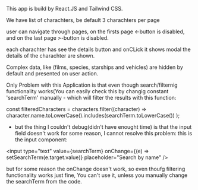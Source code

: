 
This app is build by React.JS and Tailwind CSS.

We have list of charachters, be default 3 charachters per page

user can navigate through pages, on the firsts page <-button is disabled, and on the last page >-button is disabled.

each charachter has see the details button and onCLick it shows modal the details of the charachter are shown.

Complex data, like (films, species, starships and vehicles) are hidden by default and presented on user action.

Only Problem with this Application is that even though search/filternig functionality works(You can easily
check this by changig constant 'searchTerm' manually - which will filter the results with this function:

const filteredCharacters = characters.filter((character) =>
    character.name.toLowerCase().includes(searchTerm.toLowerCase())
  ); 
  
  - but the thing I couldn't debug(didn't have enought time) is that the input field doesn't work
for some reason, I cannot resolve this problem: this is the input component:

<input
          type="text"
          value={searchTerm}
          onChange={(e) => setSearchTerm(e.target.value)}
          placeholder="Search by name"
        />
        
but for some reason the onChange doesn't work, so even thoufg filtering functionality works just fine, 
You can't use it, unless you manually change the searchTerm from the code.
